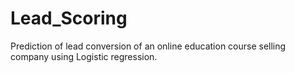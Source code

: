 # Lead_Scoring
Prediction of lead conversion of an online education course selling company using Logistic regression.
